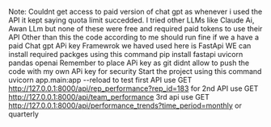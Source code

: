 Note: Couldnt get access to paid version of chat gpt as whenever i used the API it kept saying quota limit succedded. I tried other LLMs like Claude Ai, Awan LLm but none of these were free and required paid tokens to use their API
Other than this the code according to me should run fine if we a have a paid Chat gpt APi key
Framewrok we haved used here is FastApi 
WE can install required packges using this command
pip install fastapi uvicorn pandas openai 
Remember to place APi key as git didnt allow to push the code with my own APi key for security
Start the project using this command uvicorn app.main:app --reload
to test first API use GET http://127.0.0.1:8000/api/rep_performance?rep_id=183
for 2nd API use GET http://127.0.0.1:8000/api/team_performance
3rd api use GET http://127.0.0.1:8000/api/performance_trends?time_period=monthly or quarterly

